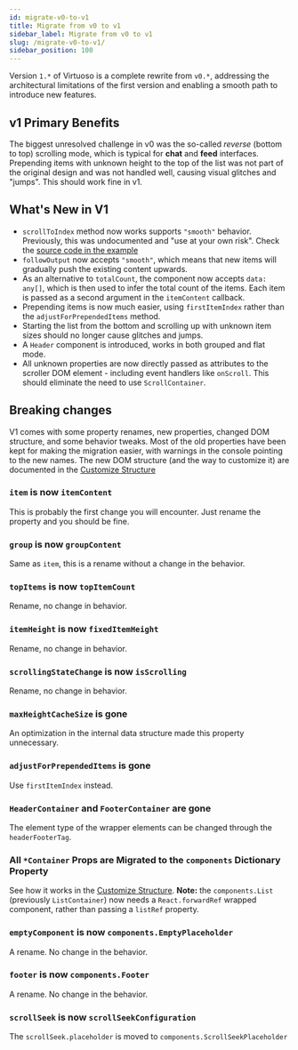 ```yaml
---
id: migrate-v0-to-v1
title: Migrate from v0 to v1
sidebar_label: Migrate from v0 to v1
slug: /migrate-v0-to-v1/
sidebar_position: 100
---
```


Version `1.*` of Virtuoso is a complete rewrite from `v0.*`, addressing the architectural limitations of the first version and enabling a smooth path to introduce new features. 

## v1 Primary Benefits

The biggest unresolved challenge in v0 was the so-called *reverse* (bottom to top) scrolling mode, which is typical for **chat** and **feed** interfaces. 
Prepending items with unknown height to the top of the list was not part of the original design and was not handled well, causing visual glitches and "jumps". This should work fine in v1.

## What's New in V1

- `scrollToIndex` method now works supports `"smooth"` behavior. Previously, this was undocumented and "use at your own risk". Check the [source code in the example](/scroll-to-index)
- `followOutput` now accepts `"smooth"`, which means that new items will gradually push the existing content upwards. 
- As an alternative to `totalCount`, the component now accepts `data: any[]`, which is then used to infer the total count of the items. Each item is passed as a second argument in the `itemContent` callback.
- Prepending items is now much easier, using `firstItemIndex` rather than the `adjustForPrependedItems` method. 
- Starting the list from the bottom and scrolling up with unknown item sizes should no longer cause glitches and jumps.
- A `Header` component is introduced, works in both grouped and flat mode.
- All unknown properties are now directly passed as attributes to the scroller DOM element - including event handlers like `onScroll`. This should eliminate the need to use `ScrollContainer`.

## Breaking changes

V1 comes with some property renames, new properties, changed DOM structure, and some behavior tweaks. 
Most of the old properties have been kept for making the migration easier, with warnings in the console pointing to the new names. 
The new DOM structure (and the way to customize it) are documented in the [Customize Structure](/customize-structure)

### `item` is now `itemContent`

This is probably the first change you will encounter. Just rename the property and you should be fine.

### `group` is now `groupContent`

Same as `item`, this is a rename without a change in the behavior.

### `topItems` is now `topItemCount`

Rename, no change in behavior.

### `itemHeight` is now `fixedItemHeight`

Rename, no change in behavior.

### `scrollingStateChange` is now `isScrolling`

Rename, no change in behavior.

### `maxHeightCacheSize` is gone

An optimization in the internal data structure made this property unnecessary.

### `adjustForPrependedItems` is gone

Use `firstItemIndex` instead.

### `HeaderContainer` and `FooterContainer` are gone

The element type of the wrapper elements can be changed through the `headerFooterTag`.

### All `*Container` Props are Migrated to the `components` Dictionary Property

See how it works in the [Customize Structure](/customize-structure). 
**Note:** the `components.List` (previously `ListContainer`) now needs a `React.forwardRef` wrapped component, rather than passing a `listRef` property.

### `emptyComponent` is now `components.EmptyPlaceholder`

A rename. No change in the behavior.

### `footer` is now `components.Footer`

A rename. No change in the behavior.

### `scrollSeek` is now `scrollSeekConfiguration`

The `scrollSeek.placeholder` is moved to `components.ScrollSeekPlaceholder`
